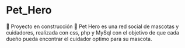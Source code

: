 # Pet_Hero
:construction: Proyecto en construcción :construction:
Pet Hero es una red social de mascotas y cuidadores, realizada con css, php y MySql con el objetivo de que cada dueño pueda encontrar el cuidador optimo para su mascota.
